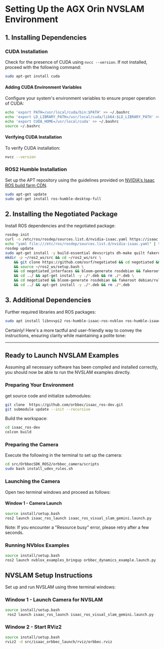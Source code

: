 # Setting Up the AGX Orin NVSLAM Environment

## 1. Installing Dependencies

### CUDA Installation
Check for the presence of CUDA using `nvcc --version`. If not installed, proceed with the following command:
```bash
sudo apt-get install cuda
```

#### Adding CUDA Environment Variables
Configure your system's environment variables to ensure proper operation of CUDA:
```bash
echo 'export PATH=/usr/local/cuda/bin:$PATH' >> ~/.bashrc
echo 'export LD_LIBRARY_PATH=/usr/local/cuda/lib64:$LD_LIBRARY_PATH' >> ~/.bashrc
echo 'export CUDA_HOME=/usr/local/cuda' >> ~/.bashrc
source ~/.bashrc
```

#### Verifying CUDA Installation
To verify CUDA installation:
```bash
nvcc --version
```

### ROS2 Humble Installation
Set up the APT repository using the guidelines provided on [NVIDIA's Isaac ROS build farm CDN](https://nvidia-isaac-ros.github.io/getting_started/isaac_ros_buildfarm_cdn.html).
```bash
sudo apt-get update
sudo apt-get install ros-humble-desktop-full
```

## 2. Installing the Negotiated Package
Install ROS dependencies and the negotiated package:
```bash
rosdep init
curl -o /etc/ros/rosdep/sources.list.d/nvidia-isaac.yaml https://isaac.download.nvidia.com/isaac-ros/extra_rosdeps.yaml
echo "yaml file:///etc/ros/rosdep/sources.list.d/nvidia-isaac.yaml" | tee /etc/ros/rosdep/sources.list.d/00-nvidia-isaac.list
rosdep update
sudo apt-get install -y build-essential devscripts dh-make quilt fakeroot 
mkdir -p ~/ros2_ws/src && cd ~/ros2_ws/src \
    && git clone https://github.com/osrf/negotiated && cd negotiated && git checkout master \
    && source ~/ros2_ws/setup.bash \
    && cd negotiated_interfaces && bloom-generate rosdebian && fakeroot debian/rules binary \
    && cd ../ && apt-get install -y ./*.deb && rm ./*.deb \
    && cd negotiated && bloom-generate rosdebian && fakeroot debian/rules binary \
    && cd ../ && apt-get install -y ./*.deb && rm ./*.deb
```

## 3. Additional Dependencies
Further required libraries and ROS packages:
```bash
sudo apt install libnvvpi2 ros-humble-isaac-ros-nvblox ros-humble-isaac-ros-visual-slam
```

Certainly! Here's a more tactful and user-friendly way to convey the instructions, ensuring clarity while maintaining a polite tone:

---

## Ready to Launch NVSLAM Examples

Assuming all necessary software has been compiled and installed correctly, you should now be able to run the NVSLAM examples directly. 

### Preparing Your Environment
get source code and initialize submodules:
```bash
git clone  https://github.com/orbbec/isaac_ros-dev.git
git submodule update --init --recursive
```
Build the workspace:
```bash
cd isaac_ros-dev
colcon build
```


### Preparing the Camera
Execute the following in the terminal to set up the camera:
```bash 
cd src/OrbbecSDK_ROS2/orbbec_camera/scripts
sudo bash install_udev_rules.sh
```

### Launching the Camera
Open two terminal windows and proceed as follows:

#### Window 1 - Camera Launch
```bash
source install/setup.bash
ros2 launch isaac_ros_launch isaac_ros_visual_slam_gemini.launch.py
```
Note: If you encounter a "Resource busy" error, please retry after a few seconds.

### Running NVblox Examples
```bash
source install/setup.bash
ros2 launch nvblox_examples_bringup orbbec_dynamics_example.launch.py
```

## NVSLAM Setup Instructions
Set up and run NVSLAM using three terminal windows:

### Window 1 - Launch Camera for NVSLAM
```bash
source install/setup.bash
 ros2 launch isaac_ros_launch isaac_ros_visual_slam_gemini.launch.py 
```

### Window 2 - Start RViz2
```bash
source install/setup.bash
rviz2 -d src/isaac_orbbec_launch/rviz/orbbec.rviz 
```
